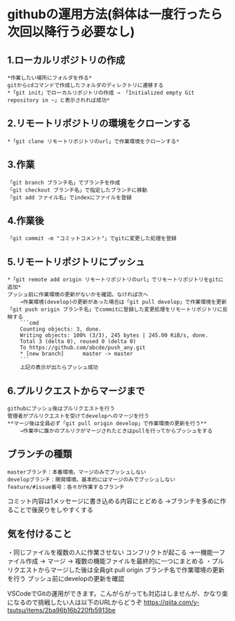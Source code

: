 # githubの運用方法(斜体は一度行ったら次回以降行う必要なし)
## 1.ローカルリポジトリの作成
	*作業したい場所にフォルダを作る*
	gitからcdコマンドで作成したフォルダのディレクトリに遷移する
	*「git init」でローカルリポジトリの作成 → 「Initialized empty Git repository in ~」と表示されれば成功*
## 2.リモートリポジトリの環境をクローンする
	*「git clone リモートリポジトリのurl」で作業環境をクローンする*
## 3.作業
	「git branch ブランチ名」でブランチを作成
	「git checkout ブランチ名」で指定したブランチに移動
	「git add ファイル名」でindexにファイルを登録
## 4.作業後
	「git commit -m "コミットコメント"」でgitに変更した処理を登録
## 5.リモートリポジトリにプッシュ
	*「git remote add origin リモートリポジトリのurl」でリモートリポジトリをgitに追加*
	プッシュ前に作業環境の更新がないかを確認。なければ次へ
		→作業環境(develop)の更新があった場合は「git pull develop」で作業環境を更新
	「git push origin ブランチ名」でcommitに登録した変更処理をリモートリポジトリに反映する
		```cmd
		Counting objects: 3, done.
		Writing objects: 100% (3/3), 245 bytes | 245.00 KiB/s, done.
		Total 3 (delta 0), reused 0 (delta 0)
		To https://github.com/abcde/push_any.git
		* [new branch]      master -> master
		```
		上記の表示が出たらプッシュ成功
## 6.プルリクエストからマージまで
	githubにプッシュ後はプルリクエストを行う
	管理者がプルリクエストを受けてdevelopへのマージを行う
	**マージ後は全員必ず「git pull origin develop」で作業環境の更新を行う**
		→作業中に誰かのプルリクがマージされたときはpullを行ってからプッシュをする

## ブランチの種類
	masterブランチ：本番環境。マージのみでプッシュしない
	developブランチ：開発環境。基本的にはマージのみでプッシュしない
	feature/#issue番号：各々が作業するブランチ

コミット内容は1メッセージに書き込める内容にとどめる
	→ブランチを多めに作ることで後戻りをしやすくする

## 気を付けること
・同じファイルを複数の人に作業させない
	コンフリクトが起こる
	→一機能一ファイル作成
		→ マージ → 複数の機能ファイルを最終的に一つにまとめる
・プルリクエストからマージした後は全員git pull origin ブランチ名で作業環境の更新を行う
	プッシュ前にdevelopの更新を確認

VSCodeでGitの運用ができます。こんがらがっても対応はしませんが、かなり楽になるので挑戦したい人は以下のURLからどうぞ
https://qiita.com/y-tsutsu/items/2ba96b16b220fb5913be